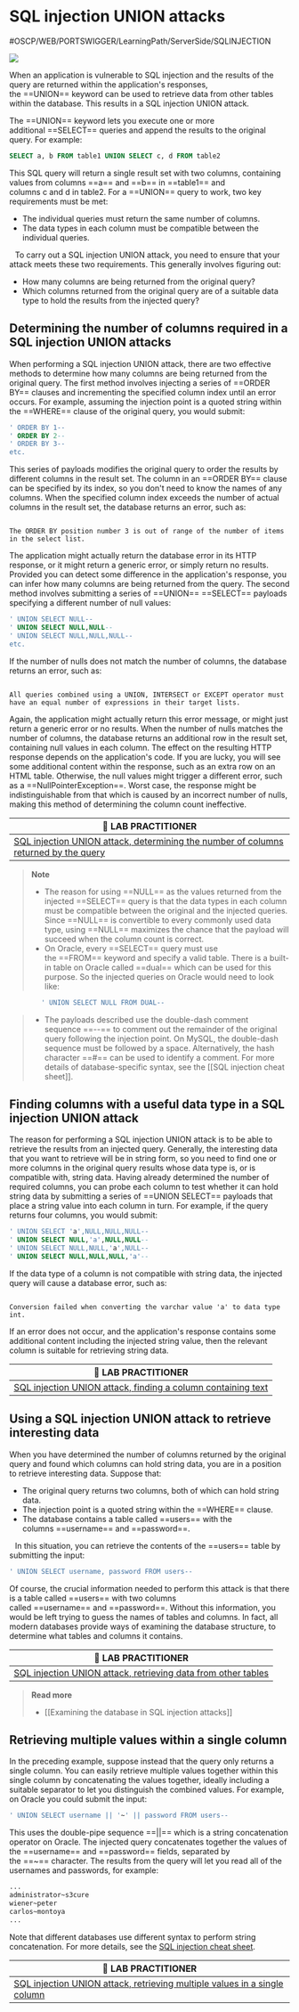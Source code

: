# SQL injection UNION attacks
#OSCP/WEB/PORTSWIGGER/LearningPath/ServerSide/SQLINJECTION

![](SQL%20injection%20UNION%20attacks/union_based_sql_injection.png)<!-- {"width":325} -->

When an application is vulnerable to SQL injection and the results of the query are returned within the application's responses, the ==UNION== keyword can be used to retrieve data from other tables within the database. This results in a SQL injection UNION attack.

The ==UNION== keyword lets you execute one or more additional ==SELECT== queries and append the results to the original query. For example:
```sql
SELECT a, b FROM table1 UNION SELECT c, d FROM table2
```
This SQL query will return a single result set with two columns, containing values from columns ==a== and ==b== in ==table1== and columns c and d in table2.
For a ==UNION== query to work, two key requirements must be met:
* The individual queries must return the same number of columns.
* The data types in each column must be compatible between the individual queries.

⠀To carry out a SQL injection UNION attack, you need to ensure that your attack meets these two requirements. This generally involves figuring out:
* How many columns are being returned from the original query?
* Which columns returned from the original query are of a suitable data type to hold the results from the injected query?

## Determining the number of columns required in a SQL injection UNION attacks

When performing a SQL injection UNION attack, there are two effective methods to determine how many columns are being returned from the original query.
The first method involves injecting a series of ==ORDER BY== clauses and incrementing the specified column index until an error occurs. For example, assuming the injection point is a quoted string within the ==WHERE== clause of the original query, you would submit:

```sql
' ORDER BY 1--
' ORDER BY 2--
' ORDER BY 3--
etc.
```

This series of payloads modifies the original query to order the results by different columns in the result set. The column in an ==ORDER BY== clause can be specified by its index, so you don't need to know the names of any columns. When the specified column index exceeds the number of actual columns in the result set, the database returns an error, such as:
```plaintext

The ORDER BY position number 3 is out of range of the number of items in the select list.

```
The application might actually return the database error in its HTTP response, or it might return a generic error, or simply return no results. Provided you can detect some difference in the application's response, you can infer how many columns are being returned from the query.
The second method involves submitting a series of ==UNION== ==SELECT== payloads specifying a different number of null values:

```sql
' UNION SELECT NULL--
' UNION SELECT NULL,NULL--
' UNION SELECT NULL,NULL,NULL--
etc.
```

If the number of nulls does not match the number of columns, the database returns an error, such as:
```plaintext

All queries combined using a UNION, INTERSECT or EXCEPT operator must have an equal number of expressions in their target lists.

```
Again, the application might actually return this error message, or might just return a generic error or no results. When the number of nulls matches the number of columns, the database returns an additional row in the result set, containing null values in each column. The effect on the resulting HTTP response depends on the application's code. If you are lucky, you will see some additional content within the response, such as an extra row on an HTML table. Otherwise, the null values might trigger a different error, such as a ==NullPointerException==. Worst case, the response might be indistinguishable from that which is caused by an incorrect number of nulls, making this method of determining the column count ineffective.

| 🧪 LAB PRACTITIONER                                           |
|--------------------------------------------------------------|
| [SQL injection UNION attack, determining the number of columns returned by the query](https://portswigger.net/web-security/sql-injection/union-attacks/lab-determine-number-of-columns) |

> **Note**
> * The reason for using ==NULL== as the values returned from the injected ==SELECT== query is that the data types in each column must be compatible between the original and the injected queries. Since ==NULL== is convertible to every commonly used data type, using ==NULL== maximizes the chance that the payload will succeed when the column count is correct.
> * On Oracle, every ==SELECT== query must use the ==FROM== keyword and specify a valid table. There is a built-in table on Oracle called ==dual== which can be used for this purpose. So the injected queries on Oracle would need to look like: 
```sql
		' UNION SELECT NULL FROM DUAL--
```
> * The payloads described use the double-dash comment sequence ==--== to comment out the remainder of the original query following the injection point. On MySQL, the double-dash sequence must be followed by a space. Alternatively, the hash character ==#== can be used to identify a comment.
>   For more details of database-specific syntax, see the [[SQL injection cheat sheet]].


## Finding columns with a useful data type in a SQL injection UNION attack

The reason for performing a SQL injection UNION attack is to be able to retrieve the results from an injected query. Generally, the interesting data that you want to retrieve will be in string form, so you need to find one or more columns in the original query results whose data type is, or is compatible with, string data.
Having already determined the number of required columns, you can probe each column to test whether it can hold string data by submitting a series of ==UNION SELECT== payloads that place a string value into each column in turn. For example, if the query returns four columns, you would submit:
```sql
' UNION SELECT 'a',NULL,NULL,NULL--
' UNION SELECT NULL,'a',NULL,NULL--
' UNION SELECT NULL,NULL,'a',NULL--
' UNION SELECT NULL,NULL,NULL,'a'--
```
If the data type of a column is not compatible with string data, the injected query will cause a database error, such as:
```plaintext

Conversion failed when converting the varchar value 'a' to data type int.

```
If an error does not occur, and the application's response contains some additional content including the injected string value, then the relevant column is suitable for retrieving string data.

| 🧪 LAB PRACTITIONER                                           |
|--------------------------------------------------------------|
| [SQL injection UNION attack, finding a column containing text](https://portswigger.net/web-security/sql-injection/union-attacks/lab-find-column-containing-text) |

## Using a SQL injection UNION attack to retrieve interesting data

When you have determined the number of columns returned by the original query and found which columns can hold string data, you are in a position to retrieve interesting data.
Suppose that:
* The original query returns two columns, both of which can hold string data.
* The injection point is a quoted string within the ==WHERE== clause.
* The database contains a table called ==users== with the columns ==username== and ==password==.

⠀In this situation, you can retrieve the contents of the ==users== table by submitting the input:
```sql
' UNION SELECT username, password FROM users--
```
Of course, the crucial information needed to perform this attack is that there is a table called ==users== with two columns called ==username== and ==password==. Without this information, you would be left trying to guess the names of tables and columns. In fact, all modern databases provide ways of examining the database structure, to determine what tables and columns it contains.

| 🧪 LAB PRACTITIONER                                           |
|--------------------------------------------------------------|
| [SQL injection UNION attack, retrieving data from other tables](https://portswigger.net/web-security/sql-injection/union-attacks/lab-retrieve-data-from-other-tables) |

> **Read more**
> * [[Examining the database in SQL injection attacks]]

## Retrieving multiple values within a single column

In the preceding example, suppose instead that the query only returns a single column.
You can easily retrieve multiple values together within this single column by concatenating the values together, ideally including a suitable separator to let you distinguish the combined values. For example, on Oracle you could submit the input:
```sql
' UNION SELECT username || '~' || password FROM users--
```
This uses the double-pipe sequence ==||== which is a string concatenation operator on Oracle. The injected query concatenates together the values of the ==username== and ==password== fields, separated by the ==~== character.
The results from the query will let you read all of the usernames and passwords, for example:
```txt
...
administrator~s3cure
wiener~peter
carlos~montoya
...
```

Note that different databases use different syntax to perform string concatenation. For more details, see the [SQL injection cheat sheet](https://portswigger.net/web-security/sql-injection/cheat-sheet).

| 🧪 LAB PRACTITIONER                                           |
|--------------------------------------------------------------|
| [SQL injection UNION attack, retrieving multiple values in a single column](https://portswigger.net/web-security/sql-injection/union-attacks/lab-retrieve-multiple-values-in-single-column) |
